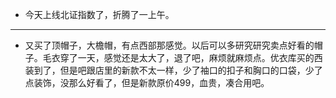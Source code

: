 - 今天上线北证指数了，折腾了一上午。
- ---
- 又买了顶帽子，大檐帽，有点西部那感觉。以后可以多研究研究卖点好看的帽子。毛衣穿了一天，感觉还是太大了，退了吧，麻烦就麻烦点。优衣库买的西装到了，但是吧跟店里的新款不太一样，少了袖口的扣子和胸口的口袋，少了点装饰，没那么好看了，但是新款原价499，血贵，凑合用吧。